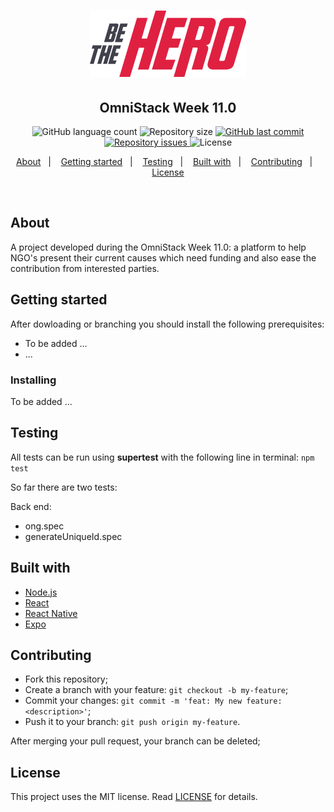 <h1 align="center">
    <img alt="Be The Hero" title="#bethehero" src="assets/logo.svg" width="250px" />
</h1>

<h2 align="center">
  OmniStack Week 11.0
</h2>
<p align="center">
  <img alt="GitHub language count" src="https://img.shields.io/github/languages/count/e7r7i7c/bethehero">

  <img alt="Repository size" src="https://img.shields.io/github/repo-size/e7r7i7c/bethehero">
  
  <a href="https://github.com/e7r7i7c/bethehero/commits/master">
    <img alt="GitHub last commit" src="https://img.shields.io/github/last-commit/e7r7i7c/bethehero">
  </a>

  <a href="https://github.com/e7r7i7c/bethehero/issues">
    <img alt="Repository issues" src="https://img.shields.io/github/issues/e7r7i7c/bethehero">
  </a>

  <img alt="License" src="https://img.shields.io/badge/license-MIT-brightgreen">
</p>

<!-- <p align="center">
    <a href="https://insomnia.rest/run/?label=Be%20The%20Hero%20API&uri=https%3A%2F%2Fraw.githubusercontent.com%2Fvsalbuq%2Fbe-the-hero%2Fmaster%2FInsomnia_2020-03-25.json" target="_blank"><img src="https://insomnia.rest/images/run.svg" alt="Run in Insomnia"></a>
</p> -->

<p align="center">
  <a href="#about">About</a>&nbsp;&nbsp;&nbsp;|&nbsp;&nbsp;&nbsp;
  <a href="#getting-started">Getting started</a>&nbsp;&nbsp;&nbsp;|&nbsp;&nbsp;&nbsp;
  <a href="#testing">Testing</a>&nbsp;&nbsp;&nbsp;|&nbsp;&nbsp;&nbsp;
  <a href="#built-with">Built with</a>&nbsp;&nbsp;&nbsp;|&nbsp;&nbsp;&nbsp;
  <a href="#contributing">Contributing</a>&nbsp;&nbsp;&nbsp;|&nbsp;&nbsp;&nbsp;
  <a href="#license">License</a>
</p>

<br>

<!-- <p align="center">
  <img alt="Frontend" src=".github/be-the-hero-desktop.gif" width="50%">
</p> -->


## About

A project developed during the OmniStack Week 11.0: a platform to help NGO's present their current causes which need funding and also ease the contribution from interested parties.

## Getting started

After dowloading or branching you should install the following prerequisites:

* To be added ...
* ...

### Installing

To be added ...

## Testing

All tests can be run using <strong>supertest</strong> with the following line in terminal: `npm test` 

So far there are two tests:

Back end:
* ong.spec
* generateUniqueId.spec

## Built with

* [Node.js](https://nodejs.org/en/)
* [React](https://reactjs.org)
* [React Native](https://facebook.github.io/react-native/)
* [Expo](https://expo.io/)

<!-- ## Layout

 You can download the layout (`.sketch`) using [this link](.github/DevRadar.sketch).

To open it in any SO, use [Figma](https://figma.com). -->

## Contributing

* Fork this repository;
* Create a branch with your feature: `git checkout -b my-feature`;
* Commit your changes: `git commit -m 'feat: My new feature: <description>'`;
* Push it to your branch: `git push origin my-feature`.

After merging your pull request, your branch can be deleted;

## License

This project uses the MIT license. Read [LICENSE](LICENSE.txt) for details.